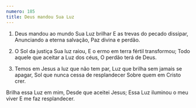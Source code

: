 ```yaml
---
numero: 185
title: Deus mandou Sua Luz
---
```

1. Deus mandou ao mundo Sua Luz brilhar
E as trevas do pecado dissipar,
Anunciando a eterna salvação,
Paz divina e perdão.

2. O Sol da justiça Sua luz raiou,
E o ermo em terra fértil transformou;
Todo aquele que aceitar a Luz dos céus,
O perdão terá de Deus.

3. Temos em Jesus a luz que não tem par,
Luz que brilha sem jamais se apagar,
Sol que nunca cessa de resplandecer
Sobre quem em Cristo crer.

Brilha essa Luz em mim,
Desde que aceitei Jesus;
Essa Luz iluminou o meu viver
E me faz resplandecer.
